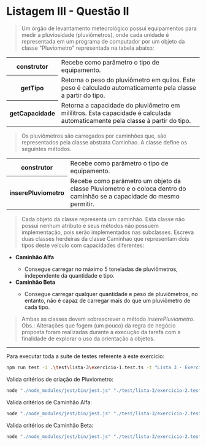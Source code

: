 # Listagem III - Questão II

> Um   órgão   de   levantamento   meteorológico   possui   equipamentos   para   medir   a   pluviosidade
(pluviômetros), onde cada unidade é representada em um programa de computador por um objeto da
classe "Pluviometro" representada na tabela abaixo:

<table>
    <tr>
        <th>construtor</th>
        <td>Recebe como parâmetro o tipo de equipamento.</td>
    </tr>
    <tr>
        <th>getTipo</th>
        <td>Retorna o peso do pluviômetro em quilos. Este peso é calculado automaticamente pela classe a partir do tipo.</td>
    </tr>
    <tr>
        <th>getCapacidade</th>
        <td>Retorna a capacidade do pluviômetro em mililitros. Esta capacidade é calculada automaticamente pela classe à partir do tipo.</td>
    </tr>
</table>

> Os pluviômetros são carregados por caminhões que, são representados pela classe abstrata Caminhao. A classe define os seguintes métodos.

<table>
    <tr>
        <th>construtor</th>
        <td>Recebe como parâmetro o tipo de equipamento.</td>
    </tr>
    <tr>
        <th>inserePluviometro</th>
        <td>Recebe como parâmetro um objeto da classe Pluviometro e o coloca dentro do caminhão se a capacidade do mesmo permitir.</td>
    </tr>
</table>

> Cada  objeto   da   classe   representa   um   caminhão.   Esta   classe   não   possui   nenhum   atributo   e   seus
métodos não possuem implementação, pois serão implementados nas subclasses.
Escreva  duas classes herdeiras da classe  Caminhao  que representam dois tipos deste veículo com
capacidades diferentes:

<ul>
    <li><strong>Caminhão Alfa</strong></li>
    <ul>
        <li>Consegue carregar no máximo 5 toneladas de pluviômetros, independente da quantidade e tipo.</li>
    </ul>
    <li><strong>Caminhão Beta</strong></li>
    <ul>
       <li>Consegue carregar qualquer quantidade e peso de pluviômetros, no entanto, não é capaz de carregar mais do que um pluviômetro de cada tipo.</li>
    </ul>
</ul>

> Ambas as classes devem sobrescrever o método <em>inserePluviometro</em>.
> Obs.: Alterações que fogem (um pouco) da regra de negócio proposta foram realizadas durante a execução da tarefa com a finalidade de explorar o uso da orientação a objetos.

---

Para executar toda a suíte de testes referente à este exercício:

```bash
npm run test -i .\test\lista-3\exercicio-1.test.ts -t "Lista 3 - Exercício 2"
```

Valida critérios de criação de Pluviometro:

```bash
node "./node_modules/jest/bin/jest.js" "./test/lista-3/exercicio-2.test.ts" -t "Lista 3 - Exercício 2 Valida critérios de criação de Pluviometro"
```

Valida critérios de Caminhão Alfa:

```bash
node "./node_modules/jest/bin/jest.js" "./test/lista-3/exercicio-2.test.ts" -t "Lista 3 - Exercício 2 Valida critérios de Caminhão Alfa"
```

Valida critérios de Caminhão Beta:

```bash
node "./node_modules/jest/bin/jest.js" "./test/lista-3/exercicio-2.test.ts" -t "Lista 3 - Exercício 2 Valida critérios de Caminhão Beta"
```